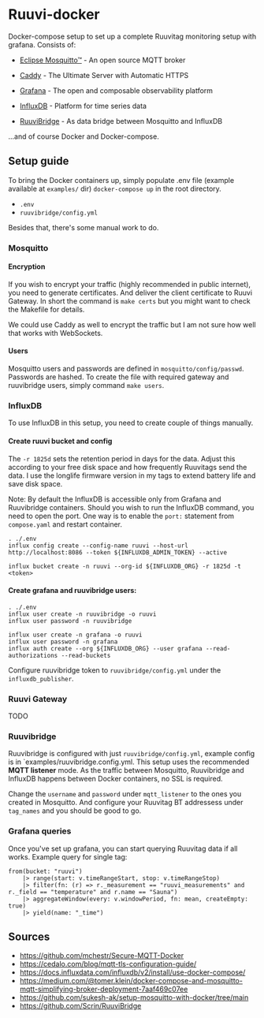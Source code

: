 # Ruuvi-docker
Docker-compose setup to set up a complete Ruuvitag monitoring setup with grafana. Consists of:

- [Eclipse Mosquitto™](https://mosquitto.org/) - An open source MQTT broker

- [Caddy](https://caddyserver.com/) - The Ultimate Server with Automatic HTTPS

- [Grafana](https://grafana.com) - The open and composable observability platform

- [InfluxDB](https://www.influxdata.com/) - Platform for time series data

- [RuuviBridge](https://github.com/Scrin/RuuviBridge) - As data bridge between Mosquitto and InfluxDB

...and of course Docker and Docker-compose.

## Setup guide

To bring the Docker containers up, simply populate .env file (example available at `examples/` dir) `docker-compose up` in the root directory.

- `.env`
- `ruuvibridge/config.yml`

Besides that, there's some manual work to do.

### Mosquitto

#### Encryption
If you wish to encrypt your traffic (highly recommended in public internet), you need to generate certificates. And deliver the client certificate to Ruuvi Gateway. In short the command is `make certs` but you might want to check the Makefile for details.

We could use Caddy as well to encrypt the traffic but I am not sure how well that works with WebSockets.

#### Users
Mosquitto users and passwords are defined in `mosquitto/config/passwd`. Passwords are hashed. To create the file with required gateway and ruuvibridge users, simply command `make users`.

### InfluxDB
To use InfluxDB in this setup, you need to create couple of things manually.

#### Create ruuvi bucket and config

The `-r 1825d` sets the retention period in days for the data. Adjust this according to your free disk space and how frequently Ruuvitags send the data. I use the longlife firmware version in my tags to extend battery life and save disk space.

Note: By default the InfluxDB is accessible only from Grafana and Ruuvibridge containers. Should you wish to run the InfluxDB command, you need to open the port. One way is to enable the `port:` statement from `compose.yaml` and restart container.

```
. ./.env
influx config create --config-name ruuvi --host-url http://localhost:8086 --token ${INFLUXDB_ADMIN_TOKEN} --active

influx bucket create -n ruuvi --org-id ${INFLUXDB_ORG} -r 1825d -t <token>
```


#### Create grafana and ruuvibridge users:
```
. ./.env
influx user create -n ruuvibridge -o ruuvi
influx user password -n ruuvibridge

influx user create -n grafana -o ruuvi
influx user password -n grafana
influx auth create --org ${INFLUXDB_ORG} --user grafana --read-authorizations --read-buckets
```

Configure ruuvibridge token to `ruuvibridge/config.yml` under the `influxdb_publisher`.


### Ruuvi Gateway

TODO

### Ruuvibridge

Ruuvibridge is configured with just `ruuvibridge/config.yml`, example config is in `examples/ruuvibridge.config.yml. This setup uses the recommended **MQTT listener** mode. As the traffic between Mosquitto, Ruuvibridge and InfluxDB happens between Docker containers, no SSL is required.

Change the `username` and `password` under `mqtt_listener` to the ones you created in Mosquitto. And configure your Ruuvitag BT addressess under `tag_names` and you should be good to go.

### Grafana queries

Once you've set up grafana, you can start querying Ruuvitag data if all works. Example query for single tag:

```
from(bucket: "ruuvi")
    |> range(start: v.timeRangeStart, stop: v.timeRangeStop)
    |> filter(fn: (r) => r._measurement == "ruuvi_measurements" and r._field == "temperature" and r.name == "Sauna")
    |> aggregateWindow(every: v.windowPeriod, fn: mean, createEmpty: true)
    |> yield(name: "_time")
```

## Sources

- https://github.com/mchestr/Secure-MQTT-Docker
- https://cedalo.com/blog/mqtt-tls-configuration-guide/
- https://docs.influxdata.com/influxdb/v2/install/use-docker-compose/
- https://medium.com/@tomer.klein/docker-compose-and-mosquitto-mqtt-simplifying-broker-deployment-7aaf469c07ee
- https://github.com/sukesh-ak/setup-mosquitto-with-docker/tree/main
- https://github.com/Scrin/RuuviBridge